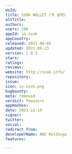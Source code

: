 ```yaml
---
wsId: 
title: SSOK WALLET (쏙 월렛)
altTitle: 
authors: 
users: 100
appId: io.ssok
appCountry: 
released: 2021-08-02
updated: 2021-08-23
version: 1.0.3
stars: 
ratings: 
reviews: 
website: http://ssok.info/
repository: 
issue: 
icon: io.ssok.png
bugbounty: 
meta: removed
verdict: fewusers
appHashes: 
date: 2023-12-19
signer: 
twitter: 
social: 
redirect_from: 
developerName: ANC Holdings
features: 

---
```


